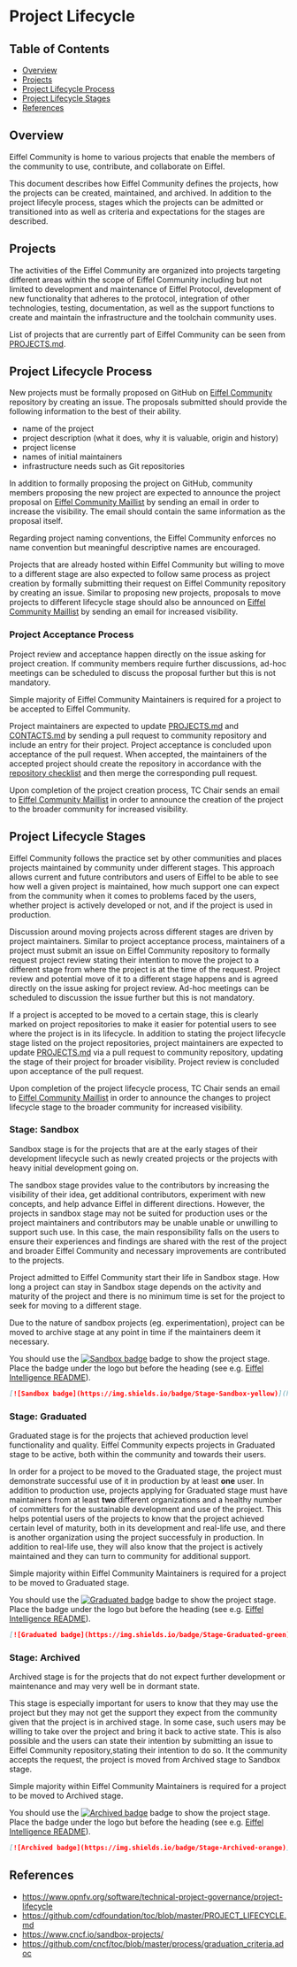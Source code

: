 # Project Lifecycle

## Table of Contents

- [Overview](#overview)
- [Projects](#projects)
- [Project Lifecycle Process](#project-lifecycle-process)
- [Project Lifecycle Stages](#project-lifecycle-stages)
- [References](#references)

## Overview

Eiffel Community is home to various projects that enable the members of the community to use, contribute,
and collaborate on Eiffel.

This document describes how Eiffel Community defines the projects, how the projects can be created, maintained,
and archived. In addition to the project lifecyle process, stages which the projects can be admitted or transitioned
into as well as criteria and expectations for the stages are described.

## Projects

The activities of the Eiffel Community are organized into projects targeting different areas within the scope of
Eiffel Community including but not limited to development and maintenance of Eiffel Protocol, development of new
functionality that adheres to the protocol, integration of other technologies, testing, documentation, as well as
the support functions to create and maintain the infrastructure and the toolchain community uses.

List of projects that are currently part of Eiffel Community can be seen from [PROJECTS.md](./PROJECTS.md).

## Project Lifecycle Process

New projects must be formally proposed on GitHub on [Eiffel Community](https://github.com/eiffel-community/community)
repository by creating an issue. The proposals submitted should provide the following information to the best of
their ability.

- name of the project
- project description (what it does, why it is valuable, origin and history)
- project license
- names of initial maintainers
- infrastructure needs such as Git repositories

In addition to formally proposing the project on GitHub, community members proposing the new project are expected
to announce the project proposal on [Eiffel Community Maillist](https://groups.google.com/g/eiffel-community) by
sending an email in order to increase the visibility. The email should contain the same information as the proposal
itself.

Regarding project naming conventions, the Eiffel Community enforces no name convention but meaningful descriptive
names are encouraged.

Projects that are already hosted within Eiffel Community but willing to move to a different stage are also
expected to follow same process as project creation by formally submitting their request on Eiffel
Community repository by creating an issue. Similar to proposing new projects, proposals to move projects
to different lifecycle stage should also be announced on [Eiffel Community Maillist](https://groups.google.com/g/eiffel-community)
by sending an email for increased visibility.

### Project Acceptance Process

Project review and acceptance happen directly on the issue asking for project creation. If community members
require further discussions, ad-hoc meetings can be scheduled to discuss the proposal further but this is not
mandatory.

Simple majority of Eiffel Community Maintainers is required for a project to be accepted to Eiffel Community.

Project maintainers are expected to update [PROJECTS.md](./PROJECTS.md) and [CONTACTS.md](./CONTACTS.md) by sending a pull request to community
repository and include an entry for their project. Project acceptance is concluded upon acceptance of the pull
request. When accepted, the maintainers of the accepted project should create the repository in accordance with the [repository checklist](https://github.com/eiffel-community/eiffel-repository-template/blob/master/repo-checklist.md) and then merge the corresponding pull request.

Upon completion of the project creation process, TC Chair sends an email to [Eiffel Community Maillist](https://groups.google.com/g/eiffel-community)
in order to announce the creation of the project to the broader community for increased visibility.

## Project Lifecycle Stages

Eiffel Community follows the practice set by other communities and places projects maintained by community under
different stages. This approach allows current and future contributors and users of Eiffel to be able to see how
well a given project is maintained, how much support one can expect from the community when it comes to problems
faced by the users, whether project is actively developed or not, and if the project is used in production.

Discussion around moving projects across different stages are driven by project maintainers. Similar to project
acceptance process, maintainers of a project must submit an issue on Eiffel Community repository to formally
request project review stating their intention to move the project to a different stage from where the project
is at the time of the request. Project review and potential move of it to a different stage happens and is agreed
directly on the issue asking for project review. Ad-hoc meetings can be scheduled to discussion the issue further
but this is not mandatory.

If a project is accepted to be moved to a certain stage, this is clearly marked on project repositories to make it
easier for potential users to see where the project is in its lifecycle. In addition to stating the project lifecycle
stage listed on the project repositories, project maintainers are expected to update [PROJECTS.md](./PROJECTS.md) via
a pull request to community repository, updating the stage of their project for broader visibility. Project review
is concluded upon acceptance of the pull request.

Upon completion of the project lifecycle process, TC Chair sends an email to [Eiffel Community Maillist](https://groups.google.com/g/eiffel-community)
in order to announce the changes to project lifecycle stage to the broader community for increased visibility.

### Stage: Sandbox

Sandbox stage is for the projects that are at the early stages of their development lifecycle such as newly created
projects or the projects with heavy initial development going on.

The sandbox stage provides value to the contributors by increasing the visibility of their idea, get additional
contributors, experiment with new concepts, and help advance Eiffel in different directions. However, the projects
in sandbox stage may not be suited for production uses or the project maintainers and contributors may be unable
unable or unwilling to support such use. In this case, the main responsibility falls on the users to ensure their
experiences and findings are shared with the rest of the project and broader Eiffel Community and necessary improvements
are contributed to the projects.

Project admitted to Eiffel Community start their life in Sandbox stage. How long a project can stay in Sandbox stage
depends on the activity and maturity of the project and there is no minimum time is set for the project to seek for
moving to a different stage.

Due to the nature of sandbox projects (eg. experimentation), project can be moved to archive stage at any point in
time if the maintainers deem it necessary.

You should use the [![Sandbox badge](https://img.shields.io/badge/Stage-Sandbox-yellow)](https://github.com/eiffel-community/community/blob/master/PROJECT_LIFECYCLE.md#stage-sandbox) badge to show the project stage. Place the badge under the logo but before the heading (see e.g. [Eiffel Intelligence README](https://github.com/eiffel-community/eiffel-intelligence/blob/master/README.md)).

```markdown
[![Sandbox badge](https://img.shields.io/badge/Stage-Sandbox-yellow)](https://github.com/eiffel-community/community/blob/master/PROJECT_LIFECYCLE.md#stage-sandbox)
```

### Stage: Graduated

Graduated stage is for the projects that achieved production level functionality and quality. Eiffel Community
expects projects in Graduated stage to be active, both within the community and towards their users.

In order for a project to be moved to the Graduated stage, the project must demonstrate successful use of it in
production by at least **one** user. In addition to production use, projects applying for Graduated stage must have
maintainers from at least **two** different organizations and a healthy number of committers for the sustainable
development and use of the project. This helps potential users of the projects to know that the project achieved
certain level of maturity, both in its development and real-life use, and there is another organization using
the project successfuly in production. In addition to real-life use, they will also know that the project is
actively maintained and they can turn to community for additional support.

Simple majority within Eiffel Community Maintainers is required for a project to be moved to Graduated stage.

You should use the [![Graduated badge](https://img.shields.io/badge/Stage-Graduated-green)](https://github.com/eiffel-community/community/blob/master/PROJECT_LIFECYCLE.md#stage-graduated) badge to show the project stage. Place the badge under the logo but before the heading (see e.g. [Eiffel Intelligence README](https://github.com/eiffel-community/eiffel-intelligence/blob/master/README.md)).

```markdown
[![Graduated badge](https://img.shields.io/badge/Stage-Graduated-green)](https://github.com/eiffel-community/community/blob/master/PROJECT_LIFECYCLE.md#stage-graduated)
```

### Stage: Archived

Archived stage is for the projects that do not expect further development or maintenance and may very well be
in dormant state.

This stage is especially important for users to know that they may use the project but they may not get the
support they expect from the community given that the project is in archived stage. In some case, such users
may be willing to take over the project and bring it back to active state. This is also possible and the users
can state their intention by submitting an issue to Eiffel Community repository,stating their intention to do
so. It the community accepts the request, the project is moved from Archived stage to Sandbox stage.

Simple majority within Eiffel Community Maintainers is required for a project to be moved to Archived stage.

You should use the [![Archived badge](https://img.shields.io/badge/Stage-Archived-orange)](https://github.com/eiffel-community/community/blob/master/PROJECT_LIFECYCLE.md#stage-archived) badge to show the project stage. Place the badge under the logo but before the heading (see e.g. [Eiffel Intelligence README](https://github.com/eiffel-community/eiffel-intelligence/blob/master/README.md)).

```markdown
[![Archived badge](https://img.shields.io/badge/Stage-Archived-orange)](https://github.com/eiffel-community/community/blob/master/PROJECT_LIFECYCLE.md#stage-archived)
```

## References

- https://www.opnfv.org/software/technical-project-governance/project-lifecycle
- https://github.com/cdfoundation/toc/blob/master/PROJECT_LIFECYCLE.md
- https://www.cncf.io/sandbox-projects/
- https://github.com/cncf/toc/blob/master/process/graduation_criteria.adoc
